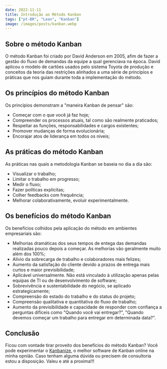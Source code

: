 ```yaml
---
date: 2022-11-11
title: Introdução ao Método Kanban
tags: ["pt-BR", "Lean", "Kanban"]
image: /images/posts/kanban.webp
---
```


## Sobre o método Kanban

O método Kanban foi criado por David Anderson em 2005, afim de fazer a gestão do fluxo de demandas da equipe a qual gerenciava na época.
David aplicou o modelo de cartões usados pelo sistema Toyota de produção e conceitos da teoria das restrições alinhados a uma série de princípios e práticas que nos guiam durante toda a implementação do método.

## Os princípios do método Kanban

Os princípios demonstram a "maneira Kanban de pensar" são:

- Começar com o que você já faz hoje;
- Compreender os processos atuais, tal como são realmente praticados;
- Respeitar as funções, responsabilidades e cargos existentes;
- Promover mudanças de forma evolucionária;
- Encorajar atos de liderança em todos os níveis;

## As práticas do método Kanban

As práticas nas quais a metodologia Kanban se baseia no dia a dia são:

- Visualizar o trabalho;
- Limitar o trabalho em progresso;
- Medir o fluxo;
- Fazer políticas explícitas;
- Colher feedbacks com frequência;
- Melhorar colaborativamente, evoluir experimentalmente.

## Os benefícios do método Kanban

Os benefícios colhidos pela aplicação do método em ambientes empresariais são:

- Melhorias dramáticas dos seus tempos de entega das demandas realizadas pouco depois a começar. As melhorias vão geralmente muito além dos 100%;
- Alívio da sobrecarga de trabalho e colaboradores mais felizes;
- Aumento da satisfação do cliente devido a prazos de entrega mais curtos e maior previsibilidade;
- Aplicável universalmente. Não está vinculado à utilização apenas pelas equipas de TI ou de desenvolvimento de software;
- Sobrevivência e sustentabilidade do negócio, se aplicado estrategicamente;
- Compreensão do estado do trabalho e do status do projeto;
- Compreensão qualitativa e quantitativa do fluxo de trabalho;
- Aumento da previsibilidade e capacidade de responder com confiança a perguntas difíceis como "Quando você vai entregar?", "Quando devemos começar um trabalho para entregar em determinada data?".

## Conclusão

Ficou com vontade tirar proveito dos benefícios do método Kanban? Você pode experimentar o [Kanbanize](https://kanbanize.com/sign-up?referral_code=Funccloud30), o melhor software de Kanban online na minha opnião. Caso tenham alguma dúvida ou precisem de consultoria estou a disposição. Valeu e até a proxima!!!